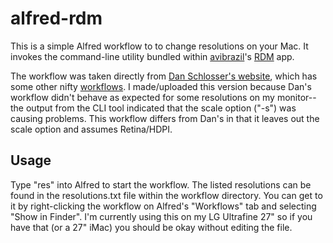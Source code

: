 # alfred-rdm
This is a simple Alfred workflow to to change resolutions on your Mac. It invokes the command-line utility bundled within [avibrazil](https://github.com/avibrazil)'s [RDM](https://github.com/avibrazil/RDM) app.

The workflow was taken directly from [Dan Schlosser's website](https://schlosser.io), which has some other nifty [workflows](https://schlosser.io/lists/must-use-alfred-workflows/). I made/uploaded this version because Dan's workflow didn't behave as expected for some resolutions on my monitor--the output from the CLI tool indicated that the scale option ("-s") was causing problems. This workflow differs from Dan's in that it leaves out the scale option and assumes Retina/HDPI.

## Usage

Type "res" into Alfred to start the workflow. The listed resolutions can be found in the resolutions.txt file within the workflow directory. You can get to it by right-clicking the workflow on Alfred's "Workflows" tab and selecting "Show in Finder". I'm currently using this on my LG Ultrafine 27" so if you have that (or a 27" iMac) you should be okay without editing the file.